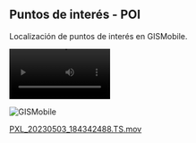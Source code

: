 ## Puntos de interés - POI

Localización de puntos de interés en GISMobile.


<video src='7/PXL_20230503_184310359.TS.mov' width=180/></video>

![GISMobile](7/PXL_20230503_184310359.TS.gif)

[PXL_20230503_184342488.TS.mov](7/PXL_20230503_184310359.TS.mov)